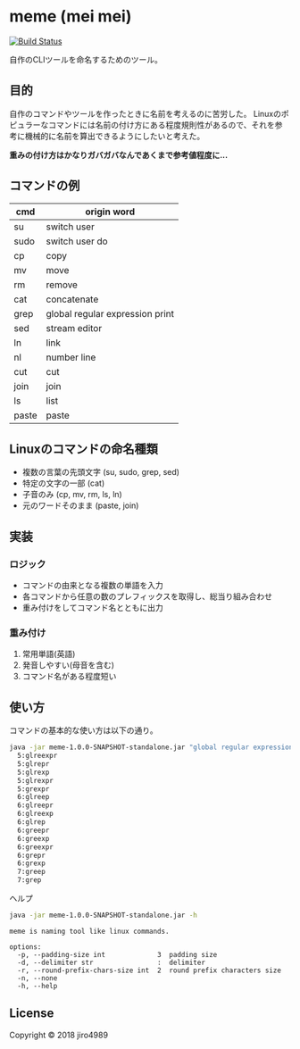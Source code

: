 # meme (mei mei)

[![Build Status](https://travis-ci.org/jiro4989/meme.svg?branch=master)](https://travis-ci.org/jiro4989/meme)

自作のCLIツールを命名するためのツール。

## 目的

自作のコマンドやツールを作ったときに名前を考えるのに苦労した。
Linuxのポピュラーなコマンドには名前の付け方にある程度規則性があるので、それを参
考に機械的に名前を算出できるようにしたいと考えた。

**重みの付け方はかなりガバガバなんであくまで参考値程度に...**

## コマンドの例

| cmd   | origin word                      |
|-------|----------------------------------|
| su    | switch user                      |
| sudo  | switch user do                   |
| cp    | copy                             |
| mv    | move                             |
| rm    | remove                           |
| cat   | concatenate                      |
| grep  | global regular expression print  |
| sed   | stream editor                    |
| ln    | link                             |
| nl    | number line                      |
| cut   | cut                              |
| join  | join                             |
| ls    | list                             |
| paste | paste                            |

## Linuxのコマンドの命名種類

- 複数の言葉の先頭文字 (su, sudo, grep, sed)
- 特定の文字の一部 (cat)
- 子音のみ (cp, mv, rm, ls, ln)
- 元のワードそのまま (paste, join)

## 実装

### ロジック

- コマンドの由来となる複数の単語を入力
- 各コマンドから任意の数のプレフィックスを取得し、総当り組み合わせ
- 重み付けをしてコマンド名とともに出力

### 重み付け

1. 常用単語(英語)
1. 発音しやすい(母音を含む)
1. コマンド名がある程度短い

## 使い方

コマンドの基本的な使い方は以下の通り。

```bash
java -jar meme-1.0.0-SNAPSHOT-standalone.jar "global regular expression print"
  5:glreexpr
  5:glrepr
  5:glrexp
  5:glrexpr
  5:grexpr
  6:glreep
  6:glreepr
  6:glreexp
  6:glrep
  6:greepr
  6:greexp
  6:greexpr
  6:grepr
  6:grexp
  7:greep
  7:grep
```

ヘルプ

```bash
java -jar meme-1.0.0-SNAPSHOT-standalone.jar -h
```

    meme is naming tool like linux commands.

    options:
      -p, --padding-size int             3  padding size
      -d, --delimiter str                :  delimiter
      -r, --round-prefix-chars-size int  2  round prefix characters size
      -n, --none
      -h, --help

## License

Copyright © 2018 jiro4989
